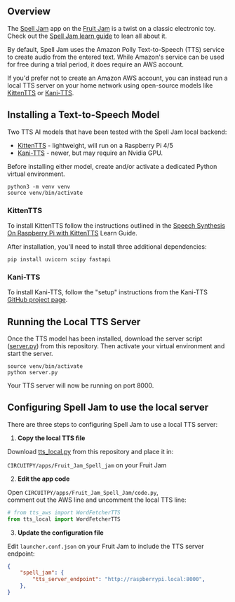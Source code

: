 ## Overview

The [Spell Jam](https://learn.adafruit.com/spell-jam-app-on-fruit-jam/overview) app on the [Fruit Jam](https://www.adafruit.com/product/6200) is a twist on a classic electronic toy. Check out the [Spell Jam learn guide](https://learn.adafruit.com/spell-jam-app-on-fruit-jam/overview) to lean all about it.

By default, Spell Jam uses the Amazon Polly Text-to-Speech (TTS) service to create audio from the entered text. While Amazon's service can be used for free during a trial period, it does require an AWS account.

If you'd prefer not to create an Amazon AWS account, you can instead run a local TTS server on your home network using open-source models like [KittenTTS](https://github.com/KittenML/KittenTTS) or [Kani-TTS](https://github.com/nineninesix-ai/kani-tts).

## Installing a Text-to-Speech Model

Two TTS AI models that have been tested with the Spell Jam local backend:

- [KittenTTS](https://github.com/KittenML/KittenTTS) - lightweight, will run on a Raspberry Pi 4/5  
- [Kani-TTS](https://github.com/nineninesix-ai/kani-tts)  - newer, but may require an Nvidia GPU.

Before installing either model, create and/or activate a dedicated Python virtual environment.
```
python3 -m venv venv
source venv/bin/activate
```
### KittenTTS

To install KittenTTS follow the instructions outlined in the [Speech Synthesis On Raspberry Pi with KittenTTS](https://learn.adafruit.com/speech-synthesis-on-raspberry-pi-with-kittentts/kittentts-setup) Learn Guide.

After installation, you'll need to install three additional dependencies:  
```
pip install uvicorn scipy fastapi
```
### Kani-TTS

To install Kani-TTS, follow the "setup" instructions from the Kani-TTS [GitHub project page](https://github.com/nineninesix-ai/kani-tts).

## Running the Local TTS Server

Once the TTS model has been installed, download the server script ([server.py](https://github.com/RetiredWizard/Fruit_Jam_Spell_Jam_localTTS/blob/main/server.py)) from this repository. Then activate your virtual environment and start the server.
```
source venv/bin/activate
python server.py
```
Your TTS server will now be running on port 8000.

## Configuring Spell Jam to use the local server

There are three steps to configuring Spell Jam to use a local TTS server:

1. **Copy the local TTS file**

Download [tts_local.py](https://github.com/RetiredWizard/Fruit_Jam_Spell_Jam_localTTS/blob/main/tts_local.py) from this repository and place it in:  

`CIRCUITPY/apps/Fruit_Jam_Spell_jam` on your Fruit Jam

2. **Edit the app code**

Open `CIRCUITPY/apps/Fruit_Jam_Spell_Jam/code.py`,  
comment out the AWS line and uncomment the local TTS line:  
```py
# from tts_aws import WordFetcherTTS
from tts_local import WordFetcherTTS
```
3. **Update the configuration file**

Edit `launcher.conf.json` on your Fruit Jam to include the TTS server endpoint:  
```json
{
    "spell_jam": {
        "tts_server_endpoint": "http://raspberrypi.local:8000",
    },
}
```
